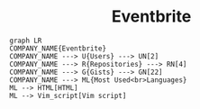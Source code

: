 <h1 align="center">Eventbrite</h1>

```mermaid
graph LR
COMPANY_NAME{Eventbrite}
COMPANY_NAME ---> U{Users} ---> UN[2]
COMPANY_NAME ---> R{Repositories} ---> RN[4]
COMPANY_NAME ---> G{Gists} ---> GN[22]
COMPANY_NAME ---> ML{Most Used<br>Languages}
ML --> HTML[HTML]
ML --> Vim_script[Vim script]
```
